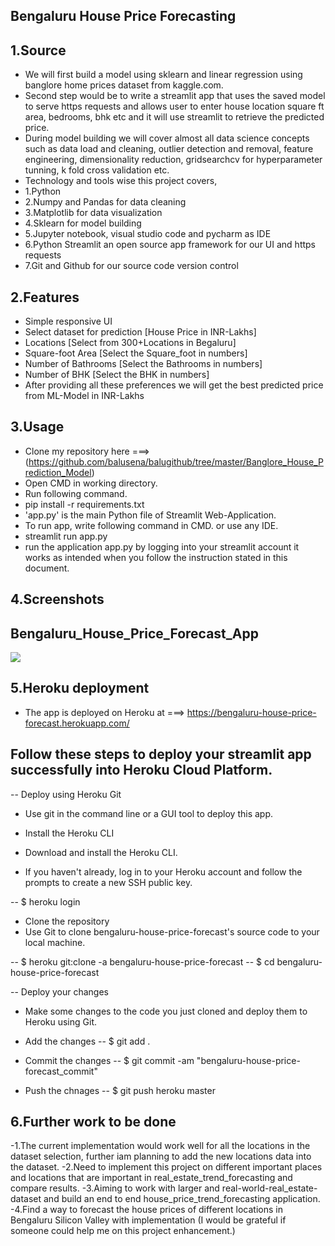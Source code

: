 ## Bengaluru House Price Forecasting

## 1.Source
-  We will first build a model using sklearn and linear regression using banglore home prices dataset from kaggle.com.
-  Second step would be to write a streamlit app that uses the saved model to serve https requests and allows user to enter house location square ft area, bedrooms, bhk etc and it will use streamlit to retrieve the predicted price.
-  During model building we will cover almost all data science concepts such as data load and cleaning, outlier detection and removal, feature engineering, dimensionality reduction, gridsearchcv for hyperparameter tunning, k fold cross validation etc.
-  Technology and tools wise this project covers,
-    1.Python
-    2.Numpy and Pandas for data cleaning
-    3.Matplotlib for data visualization
-    4.Sklearn for model building
-    5.Jupyter notebook, visual studio code and pycharm as IDE
-    6.Python Streamlit an open source app framework for our UI and https requests
-    7.Git and Github for our source code version control

## 2.Features
- Simple responsive UI
- Select dataset for prediction [House Price in INR-Lakhs]
- Locations [Select from 300+Locations in Begaluru]
- Square-foot Area [Select the Square_foot in numbers]
- Number of Bathrooms [Select the Bathrooms in numbers]
- Number of BHK [Select the BHK in numbers]
- After providing all these preferences we will get the best predicted price from ML-Model in INR-Lakhs

## 3.Usage
- Clone my repository here ===> (https://github.com/balusena/balugithub/tree/master/Banglore_House_Prediction_Model)
- Open CMD in working directory.
- Run following command.
- pip install -r requirements.txt
- 'app.py' is the main Python file of Streamlit Web-Application. 
- To run app, write following command in CMD. or use any IDE.
- streamlit run app.py
- run the application app.py by logging into your streamlit account it works as intended when you follow the instruction stated in this document. 

## 4.Screenshots
## Bengaluru_House_Price_Forecast_App
<img src="https://github.com/balusena/balugithub/tree/master/Banglore_House_Prediction_Model/app_images/Bengaluru_House_Price_Forecast_App.JPG">

## 5.Heroku deployment
- The app is deployed on Heroku at ===> https://bengaluru-house-price-forecast.herokuapp.com/

## Follow these steps to deploy your streamlit app successfully into Heroku Cloud Platform.
-- Deploy using Heroku Git
-  Use git in the command line or a GUI tool to deploy this app.

-  Install the Heroku CLI
-  Download and install the Heroku CLI.

-  If you haven't already, log in to your Heroku account and follow the prompts to create a new SSH public key.

-- $ heroku login
-  Clone the repository
-  Use Git to clone bengaluru-house-price-forecast's source code to your local machine.

-- $ heroku git:clone -a bengaluru-house-price-forecast 
-- $ cd bengaluru-house-price-forecast

-- Deploy your changes
-  Make some changes to the code you just cloned and deploy them to Heroku using Git.

-  Add the changes
-- $ git add .

-  Commit the changes
-- $ git commit -am "bengaluru-house-price-forecast_commit"

-  Push the chnages
-- $ git push heroku master


## 6.Further work to be done
-1.The current implementation would work well for all the locations in the dataset selection, further iam planning to add the new locations data into the dataset.
-2.Need to implement this project on different important places and locations that are important in real_estate_trend_forecasting and compare results.
-3.Aiming to work with larger and real-world-real_estate-dataset and build an end to end house_price_trend_forecasting application.
-4.Find a way to forecast the house prices of different locations in Bengaluru Silicon Valley with implementation (I would be grateful if someone could help me on this project enhancement.)


